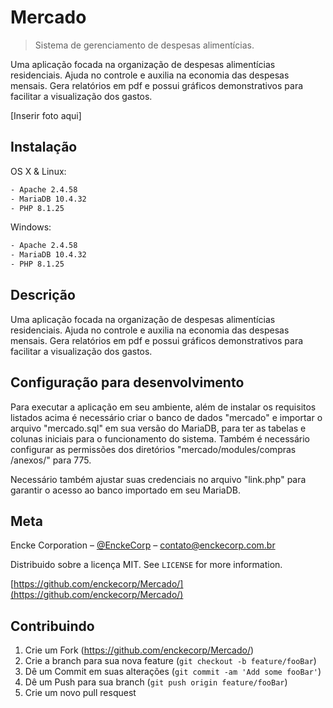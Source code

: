 # Mercado
> Sistema de gerenciamento de despesas alimentícias.

Uma aplicação focada na organização de despesas alimentícias residenciais. Ajuda no controle e auxilia na economia das despesas mensais. Gera relatórios em pdf e possui gráficos demonstrativos para facilitar a visualização dos gastos.

[Inserir foto aqui]

## Instalação

OS X & Linux:

```sh
- Apache 2.4.58
- MariaDB 10.4.32
- PHP 8.1.25
```

Windows:

```sh
- Apache 2.4.58
- MariaDB 10.4.32
- PHP 8.1.25
```

## Descrição

Uma aplicação focada na organização de despesas alimentícias residenciais. Ajuda no controle e auxilia na economia das despesas mensais. Gera relatórios em pdf e possui gráficos demonstrativos para facilitar a visualização dos gastos.

## Configuração para desenvolvimento

Para executar a aplicação em seu ambiente, além de instalar os requisitos listados acima é necessário criar o banco de dados "mercado" e importar o arquivo "mercado.sql" em sua versão do MariaDB, para ter as tabelas e colunas iniciais para o funcionamento do sistema. Também é necessário configurar as permissões dos diretórios "mercado/modules/compras
/anexos/" para 775.

Necessário também ajustar suas credenciais no arquivo "link.php" para garantir o acesso ao banco importado em seu MariaDB.

## Meta

Encke Corporation – [@EnckeCorp](https://twitter.com/enckecorp) – contato@enckecorp.com.br

Distribuido sobre a licença MIT. See ``LICENSE`` for more information.

[https://github.com/enckecorp/Mercado/](https://github.com/enckecorp/Mercado/)

## Contribuindo

1. Crie um Fork (<https://github.com/enckecorp/Mercado/>)
2. Crie a branch para sua nova feature (`git checkout -b feature/fooBar`)
3. Dê um Commit em suas alterações (`git commit -am 'Add some fooBar'`)
4. Dê um Push para sua branch (`git push origin feature/fooBar`)
5. Crie um novo pull resquest
